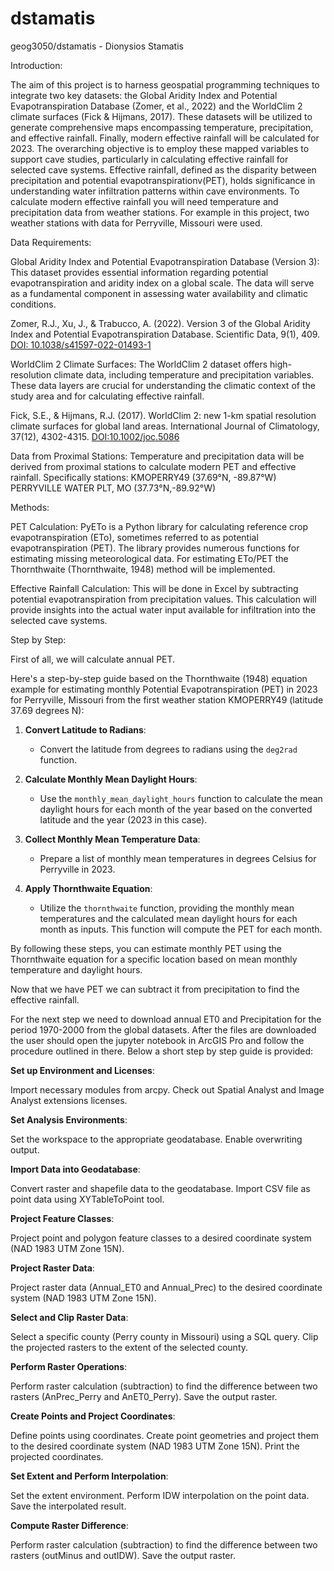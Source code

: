 # dstamatis
geog3050/dstamatis - Dionysios Stamatis

Introduction:

The aim of this project is to harness geospatial programming techniques to integrate two key datasets: the Global Aridity Index and Potential Evapotranspiration Database (Zomer, et al., 2022) and the WorldClim 2 climate surfaces (Fick & Hijmans, 2017). These datasets will be utilized to generate comprehensive maps encompassing temperature, precipitation, and effective rainfall. Finally, modern effective rainfall will be calculated for 2023. The overarching objective is to employ these mapped variables to support cave studies, particularly in calculating effective rainfall for selected cave systems. Effective rainfall, defined as the disparity between precipitation and potential evapotranspirationv(PET), holds significance in understanding water infiltration patterns within cave environments. To calculate modern effective rainfall you will need temperature and precipitation data from weather stations. For example in this project, two weather stations with data for Perryville, Missouri were used. 

Data Requirements:

Global Aridity Index and Potential Evapotranspiration Database (Version 3): This dataset provides essential information regarding potential evapotranspiration and aridity index on a global scale. The data will serve as a fundamental component in assessing water availability and climatic conditions.

Zomer, R.J., Xu, J., & Trabucco, A. (2022). Version 3 of the Global Aridity Index and Potential Evapotranspiration Database. Scientific Data, 9(1), 409. [DOI: 10.1038/s41597-022-01493-1](https://doi.org/10.1038/s41597-022-01493-1)

WorldClim 2 Climate Surfaces: The WorldClim 2 dataset offers high-resolution climate data, including temperature and precipitation variables. These data layers are crucial for understanding the climatic context of the study area and for calculating effective rainfall.

Fick, S.E., & Hijmans, R.J. (2017). WorldClim 2: new 1-km spatial resolution climate surfaces for global land areas. International Journal of Climatology, 37(12), 4302-4315. [DOI:10.1002/joc.5086](https://doi.org/10.1002/joc.5086)

Data from Proximal Stations: Temperature and precipitation data will be derived from proximal stations to calculate modern PET and effective rainfall. Specifically stations:
KMOPERRY49 (37.69°N,	-89.87°W)
PERRYVILLE WATER PLT, MO (37.73°N,-89.92°W)

Methods:

PET Calculation: PyETo is a Python library for calculating reference crop evapotranspiration (ETo), sometimes referred to as potential evapotranspiration (PET). The library provides numerous functions for estimating missing meteorological data. For estimating ETo/PET the Thornthwaite (Thornthwaite, 1948) method will be implemented.

Effective Rainfall Calculation: This will be done in Excel by subtracting potential evapotranspiration from precipitation values. This calculation will provide insights into the actual water input available for infiltration into the selected cave systems.


Step by Step:

First of all, we will calculate annual PET.

Here's a step-by-step guide based on the Thornthwaite (1948) equation example for estimating monthly Potential Evapotranspiration (PET) in 2023 for Perryville, Missouri from the first weather station KMOPERRY49 (latitude 37.69 degrees N):

1. **Convert Latitude to Radians**:
   - Convert the latitude from degrees to radians using the `deg2rad` function.

2. **Calculate Monthly Mean Daylight Hours**:
   - Use the `monthly_mean_daylight_hours` function to calculate the mean daylight hours for each month of the year based on the converted latitude and the year (2023 in this case).

3. **Collect Monthly Mean Temperature Data**:
   - Prepare a list of monthly mean temperatures in degrees Celsius for Perryville in 2023.

4. **Apply Thornthwaite Equation**:
   - Utilize the `thornthwaite` function, providing the monthly mean temperatures and the calculated mean daylight hours for each month as inputs. This function will compute the PET for each month.

By following these steps, you can estimate monthly PET using the Thornthwaite equation for a specific location based on mean monthly temperature and daylight hours. 

Now that we have PET we can subtract it from precipitation to find the effective rainfall.

For the next step we need to download annual ET0 and Precipitation for the period 1970-2000 from the global datasets. After the files are downloaded the user should open the jupyter notebook in ArcGIS Pro and follow the procedure outlined in there. Below a short step by step guide is provided:

**Set up Environment and Licenses**:

Import necessary modules from arcpy.
Check out Spatial Analyst and Image Analyst extensions licenses.

**Set Analysis Environments**:

Set the workspace to the appropriate geodatabase.
Enable overwriting output.

**Import Data into Geodatabase**:

Convert raster and shapefile data to the geodatabase.
Import CSV file as point data using XYTableToPoint tool.

**Project Feature Classes**:

Project point and polygon feature classes to a desired coordinate system (NAD 1983 UTM Zone 15N).

**Project Raster Data**:

Project raster data (Annual_ET0 and Annual_Prec) to the desired coordinate system (NAD 1983 UTM Zone 15N).

**Select and Clip Raster Data**:

Select a specific county (Perry county in Missouri) using a SQL query.
Clip the projected rasters to the extent of the selected county.

**Perform Raster Operations**:

Perform raster calculation (subtraction) to find the difference between two rasters (AnPrec_Perry and AnET0_Perry).
Save the output raster.

**Create Points and Project Coordinates**:

Define points using coordinates.
Create point geometries and project them to the desired coordinate system (NAD 1983 UTM Zone 15N).
Print the projected coordinates.

**Set Extent and Perform Interpolation**:

Set the extent environment.
Perform IDW interpolation on the point data.
Save the interpolated result.

**Compute Raster Difference**:

Perform raster calculation (subtraction) to find the difference between two rasters (outMinus and outIDW).
Save the output raster.
